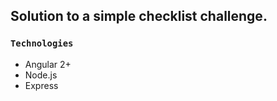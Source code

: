 
## Solution to a simple checklist challenge.

 ### `Technologies` 
- Angular 2+
- Node.js
- Express
